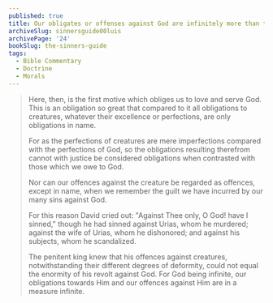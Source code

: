 ```yaml
---
published: true
title: Our obligates or offenses against God are infinitely more than those against men
archiveSlug: sinnersguide00luis
archivePage: '24'
bookSlug: the-sinners-guide
tags:
  - Bible Commentary
  - Doctrine
  - Morals
---
```


> Here, then, is the first motive which obliges us to love and serve God. This is an obligation so great that compared to it all obligations to creatures, whatever their excellence or perfections, are only obligations in name.
>
> For as the perfections of creatures are mere imperfections compared with the perfections of God, so the obligations resulting therefrom cannot with justice be considered obligations when contrasted with those which we owe to God.
>
> Nor can our offences against the creature be regarded as offences, except in name, when we remember the guilt we have incurred by our many sins against God.
>
> For this reason David cried out: "Against Thee only, O God! have I sinned," though he had sinned against Urias, whom he murdered; against the wife of Urias, whom he dishonored; and against his subjects, whom he scandalized.
>
> The penitent king knew that his offences against creatures, notwithstanding their different degrees of deformity, could not equal the enormity of his revolt against God. For God being infinite, our obligations towards Him and our offences against Him are in a measure infinite.
